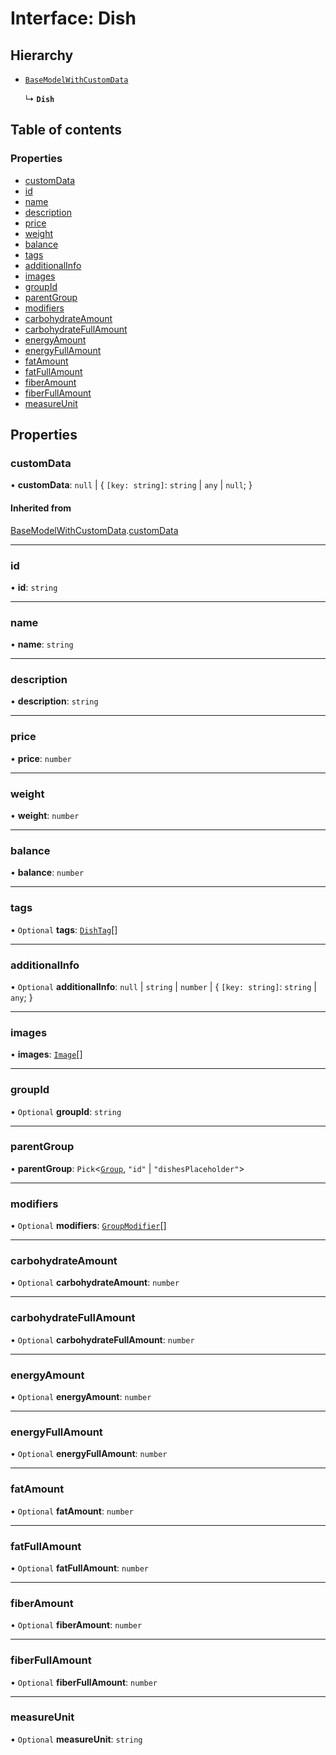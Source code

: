 # Interface: Dish

## Hierarchy

- [`BaseModelWithCustomData`](BaseModelWithCustomData.md)

  ↳ **`Dish`**

## Table of contents

### Properties

- [customData](Dish.md#customdata)
- [id](Dish.md#id)
- [name](Dish.md#name)
- [description](Dish.md#description)
- [price](Dish.md#price)
- [weight](Dish.md#weight)
- [balance](Dish.md#balance)
- [tags](Dish.md#tags)
- [additionalInfo](Dish.md#additionalinfo)
- [images](Dish.md#images)
- [groupId](Dish.md#groupid)
- [parentGroup](Dish.md#parentgroup)
- [modifiers](Dish.md#modifiers)
- [carbohydrateAmount](Dish.md#carbohydrateamount)
- [carbohydrateFullAmount](Dish.md#carbohydratefullamount)
- [energyAmount](Dish.md#energyamount)
- [energyFullAmount](Dish.md#energyfullamount)
- [fatAmount](Dish.md#fatamount)
- [fatFullAmount](Dish.md#fatfullamount)
- [fiberAmount](Dish.md#fiberamount)
- [fiberFullAmount](Dish.md#fiberfullamount)
- [measureUnit](Dish.md#measureunit)

## Properties

### customData

• **customData**: ``null`` \| { `[key: string]`: `string` \| `any` \| ``null``;  }

#### Inherited from

[BaseModelWithCustomData](BaseModelWithCustomData.md).[customData](BaseModelWithCustomData.md#customdata)

___

### id

• **id**: `string`

___

### name

• **name**: `string`

___

### description

• **description**: `string`

___

### price

• **price**: `number`

___

### weight

• **weight**: `number`

___

### balance

• **balance**: `number`

___

### tags

• `Optional` **tags**: [`DishTag`](DishTag.md)[]

___

### additionalInfo

• `Optional` **additionalInfo**: ``null`` \| `string` \| `number` \| { `[key: string]`: `string` \| `any`;  }

___

### images

• **images**: [`Image`](Image.md)[]

___

### groupId

• `Optional` **groupId**: `string`

___

### parentGroup

• **parentGroup**: `Pick`<[`Group`](Group.md), ``"id"`` \| ``"dishesPlaceholder"``\>

___

### modifiers

• `Optional` **modifiers**: [`GroupModifier`](GroupModifier.md)[]

___

### carbohydrateAmount

• `Optional` **carbohydrateAmount**: `number`

___

### carbohydrateFullAmount

• `Optional` **carbohydrateFullAmount**: `number`

___

### energyAmount

• `Optional` **energyAmount**: `number`

___

### energyFullAmount

• `Optional` **energyFullAmount**: `number`

___

### fatAmount

• `Optional` **fatAmount**: `number`

___

### fatFullAmount

• `Optional` **fatFullAmount**: `number`

___

### fiberAmount

• `Optional` **fiberAmount**: `number`

___

### fiberFullAmount

• `Optional` **fiberFullAmount**: `number`

___

### measureUnit

• `Optional` **measureUnit**: `string`
